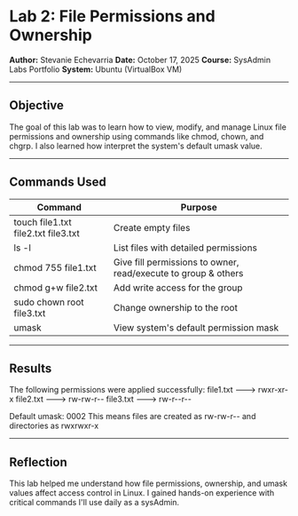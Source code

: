 # Lab 2: File Permissions and Ownership
**Author:** Stevanie Echevarria
**Date:** October 17, 2025
**Course:** SysAdmin Labs Portfolio
**System:** Ubuntu (VirtualBox VM)


---

## Objective
The goal of this lab was to learn how to view, modify, and manage Linux file permissions and ownership using commands like chmod, chown, and chgrp.
I also learned how interpret the system's default umask value.


---

## Commands Used

| Command | Purpose |
|-----------|---------|
| touch file1.txt file2.txt file3.txt | Create empty files|
| ls -l | List files with detailed permissions |
| chmod 755 file1.txt | Give fill permissions to owner, read/execute to group & others |
| chmod g+w file2.txt | Add write access for the group |
|sudo chown root file3.txt | Change ownership to the root |
| umask | View system's default permission mask |


---


## Results

The following permissions were applied successfully:
file1.txt ---> rwxr-xr-x
file2.txt ---> rw-rw-r--
file3.txt ---> rw-r--r--

Default umask: 0002
This means files are created as rw-rw-r-- and directories as rwxrwxr-x


---


## Reflection

This lab helped me understand how file permissions, ownership, and umask values affect access control in Linux.
I gained hands-on experience with critical commands I'll use daily as a sysAdmin.

